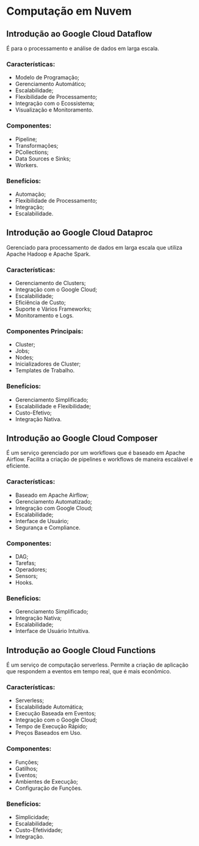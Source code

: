 # Computação em Nuvem
## Introdução ao Google Cloud Dataflow
É para o processamento e análise de dados em larga escala.

### Características:
* Modelo de Programação;
* Gerenciamento Automático;
* Escalabilidade;
* Flexibilidade de Processamento;
* Integração com o Ecossistema;
* Visualização e Monitoramento.

### Componentes:
* Pipeline;
* Transformações;
* PCollections;
* Data Sources e Sinks;
* Workers.

### Benefícios:
* Automação;
* Flexibilidade de Processamento;
* Integração;
* Escalabilidade.

## Introdução ao Google Cloud Dataproc
Gerenciado para processamento de dados em larga escala que utiliza Apache Hadoop e Apache Spark.

### Características:
* Gerenciamento de Clusters;
* Integração com o Google Cloud;
* Escalabilidade;
* Eficiência de Custo;
* Suporte e Vários Frameworks;
* Monitoramento e Logs.

### Componentes Principais:
* Cluster;
* Jobs;
* Nodes;
* Inicializadores de Cluster;
* Templates de Trabalho.

### Benefícios:
* Gerenciamento Simplificado;
* Escalabilidade e Flexibilidade;
* Custo-Efetivo;
* Integração Nativa.

## Introdução ao Google Cloud Composer
É um serviço gerenciado por um workflows que é baseado em Apache Airflow. Facilita a criação de pipelines e workflows de maneira escalável e eficiente.

### Características:
* Baseado em Apache Airflow;
* Gerenciamento Automatizado;
* Integração com Google Cloud;
* Escalabilidade;
* Interface de Usuário;
* Segurança e Compliance.

### Componentes:
* DAG;
* Tarefas;
* Operadores;
* Sensors;
* Hooks.

### Benefícios:
* Gerenciamento Simplificado;
* Integração Nativa;
* Escalabilidade;
* Interface de Usuário Intuitiva.

## Introdução ao Google Cloud Functions
É um serviço de computação serverless. Permite a criação de aplicação que respondem a eventos em tempo real, que é mais econômico.

### Características:
* Serverless;
* Escalabilidade Automática;
* Execução Baseada em Eventos;
* Integração com o Google Cloud;
* Tempo de Execução Rápido;
* Preços Baseados em Uso.

### Componentes:
* Funções;
* Gatilhos;
* Eventos;
* Ambientes de Execução;
* Configuração de Funções.

### Benefícios:
* Simplicidade;
* Escalabilidade;
* Custo-Efetividade;
* Integração.

